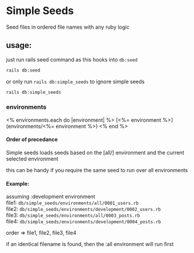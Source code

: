 # Simple Seeds

Seed files in ordered file names with any ruby logic

## usage:

just run rails seed command as this hooks into `db:seed`
```bash 
rails db:seed
```
or only run `rails db:simple_seeds` to ignore simple seeds

```bash
rails db:simple_seeds
```
### environments
<% environments.each do |environment| %>
[<%= environment %>](environments/<%= environment %>)
<% end %>
#### Order of precedance

Simple seeds loads seeds based on the [all/] environment and the current selected environment


this can be handy if you require the same seed to run over all environments

#### Example:
assuming :development environment  
file1: `db/simple_seeds/environments/all/0001_users.rb`  
file2: `db/simple_seeds/environments/development/0002_users.rb`  
file3: `db/simple_seeds/environments/all/0003_posts.rb`  
file4: `db/simple_seeds/environments/development/0004_posts.rb`  

order => file1, file2, file3, file4

if an identical filename is found, then the :all environment will run first